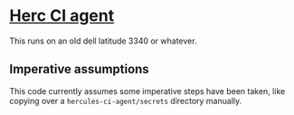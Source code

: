 # [Herc CI agent](https://docs.hercules-ci.com/hercules-ci-agent/)

This runs on an old dell latitude 3340 or whatever.

## Imperative assumptions

This code currently assumes some imperative steps have been taken, like copying over a `hercules-ci-agent/secrets` directory manually.
